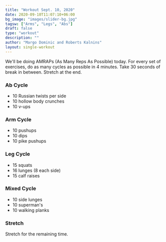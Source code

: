 ```yaml
---
title: "Workout Sept. 10, 2020"
date: 2020-09-10T11:07:10+06:00
bg_image: "images/slider-bg.jpg"
tagsw: ["Arms", "Legs", "Abs"]
draft: false
type: "workout"
description: ""
author: "Margo Dominic and Roberts Kalnins"
layout: single-workout
---
```


We'll be doing AMRAPs (As Many Reps As Possible) today. For every set of exercises, do as many cycles as possible in 4 minutes. Take 30 seconds of break in between. Stretch at the end.

### Ab Cycle

- 10 Russian twists per side
- 10 hollow body crunches
- 10 v-ups

### Arm Cycle

- 10 pushups
- 10 dips
- 10 pike pushups

### Leg Cycle

- 15 squats
- 16 lunges (8 each side)
- 15 calf raises

### Mixed Cycle

- 10 side lunges
- 10 superman's
- 10 walking planks

### Stretch

Stretch for the remaining time.
